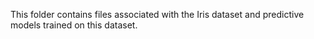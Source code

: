 This folder contains files associated with the Iris dataset and predictive models trained on this dataset.